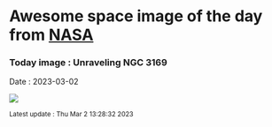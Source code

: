 
# Awesome space image of the day from [NASA](https://api.nasa.gov/)

### Today image : Unraveling NGC 3169
Date : 2023-03-02

![](https://apod.nasa.gov/apod/image/2303/NGC3169LRGBrevFinalcropCDK1000_27Feb2023_1024.jpg)

<small>Latest update : Thu Mar  2 13:28:32 2023</small>
        